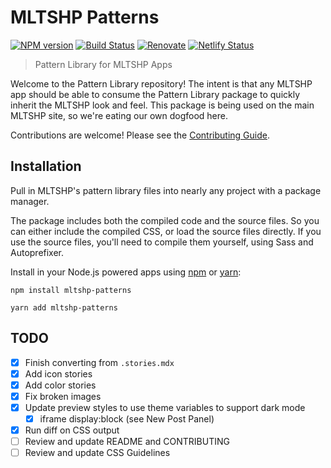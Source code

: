 # MLTSHP Patterns

[![NPM version](http://img.shields.io/npm/v/mltshp-patterns.svg)](https://www.npmjs.org/package/mltshp-patterns) [![Build Status](https://github.com/MLTSHP/mltshp-patterns/workflows/CI/badge.svg)](https://github.com/MLTSHP/mltshp-patterns/actions?query=workflow%3ACI) [![Renovate](https://img.shields.io/badge/renovate-enabled-brightgreen.svg)](https://renovatebot.com) [![Netlify Status](https://api.netlify.com/api/v1/badges/05495ee1-80f0-484c-b619-e34cc0d51a19/deploy-status)](https://app.netlify.com/sites/mltshp-patterns/deploys)

> Pattern Library for MLTSHP Apps

Welcome to the Pattern Library repository! The intent is that any MLTSHP app should be able to consume the Pattern Library package to quickly inherit the MLTSHP look and feel. This package is being used on the main MLTSHP site, so we're eating our own dogfood here.

Contributions are welcome! Please see the [Contributing Guide](CONTRIBUTING.md).

## Installation

Pull in MLTSHP's pattern library files into nearly any project with a package manager.

The package includes both the compiled code and the source files. So you can either include the compiled CSS, or load the source files directly. If you use the source files, you'll need to compile them yourself, using Sass and Autoprefixer.

Install in your Node.js powered apps using [npm](https://www.npmjs.com/package/mltshp-patterns) or [yarn](https://classic.yarnpkg.com/en/package/mltshp-patterns):

```
npm install mltshp-patterns
```

```
yarn add mltshp-patterns
```

## TODO

- [x] Finish converting from `.stories.mdx`
- [x] Add icon stories
- [x] Add color stories
- [x] Fix broken images
- [x] Update preview styles to use theme variables to support dark mode
  - [x] iframe display:block (see New Post Panel)
- [x] Run diff on CSS output
- [ ] Review and update README and CONTRIBUTING
- [ ] Review and update CSS Guidelines
